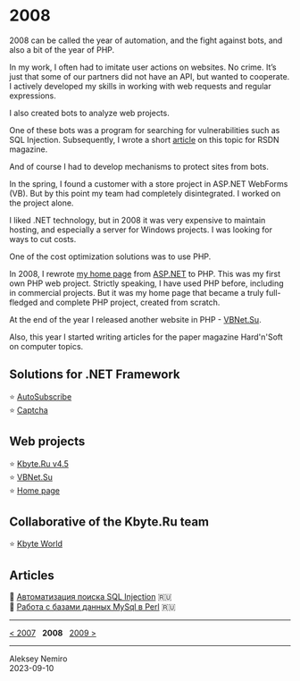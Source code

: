 # 2008

2008 can be called the year of automation, and the fight against bots, and also a bit of the year of PHP.

In my work, I often had to imitate user actions on websites.
No crime. It’s just that some of our partners did not have an API, but wanted to cooperate.
I actively developed my skills in working with web requests and regular expressions.

I also created bots to analyze web projects.

One of these bots was a program for searching for vulnerabilities such as SQL Injection.
Subsequently, I wrote a short [article](articles/SQL_Injection.md) on this topic for RSDN magazine.

And of course I had to develop mechanisms to protect sites from bots.

In the spring, I found a customer with a store project in ASP.NET WebForms (VB).
But by this point my team had completely disintegrated.
I worked on the project alone.

I liked .NET technology, but in 2008 it was very expensive to maintain hosting, and especially a server for Windows projects.
I was looking for ways to cut costs.

One of the cost optimization solutions was to use PHP.

In 2008, I rewrote [my home page](assets/homepage.md) from [ASP.NET](../2007/assets/homepage.md) to PHP. This was my first own PHP web project.
Strictly speaking, I have used PHP before, including in commercial projects.
But it was my home page that became a truly full-fledged and complete PHP project, created from scratch.

At the end of the year I released another website in PHP - [VBNet.Su](assets/vbnet.md).

Also, this year I started writing articles for the paper magazine Hard'n'Soft on computer topics.

## Solutions for .NET Framework

:star: [AutoSubscribe](assets/autosubscribe.md)  
:star: [Captcha](assets/captcha.md)

## Web projects

:star: [Kbyte.Ru v4.5](assets/kbyte.md)  
:star: [VBNet.Su](assets/vbnet.md)  
:star: [Home page](assets/homepage.md)

## Collaborative of the Kbyte.Ru team

:star: [Kbyte World](assets/kbyte-world.md)

## Articles

:page_facing_up: [Автоматизация поиска SQL Injection](articles/SQL_Injection.md) :ru:  
:page_facing_up: [Работа с базами данных MySql в Perl](articles/Perl_Databases.md) :ru:

---
[< 2007](/2007) &nbsp; **2008** &nbsp; [2009 >](/2009)

---
Aleksey Nemiro  
2023-09-10
